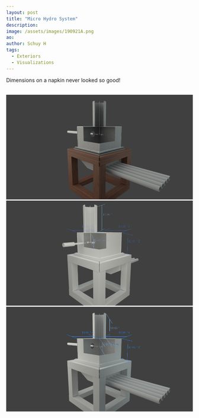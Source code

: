 ```yaml
---
layout: post
title: "Micro Hydro System"
description: 
image: /assets/images/190921A.png
ao: 
author: Schuy H
tags: 
  - Exteriors
  - Visualizations
---
```


Dimensions on a napkin never looked so good!

<br />

<div class="container-fluid">
  <div class="row">
    <div class="col-md-4">
      <img class="post-image" src="/assets/images/190921B.png" alt="Alt Angle" style="height: auto;" style="margin-bottom: 5px;">
    </div>
    <div class="col-md-4">
      <img class="post-image" src="/assets/images/190921C.png" alt="Measured" style="height: auto;" style="margin-bottom: 5px;">
    </div>
    <div class="col-md-4">
      <img class="post-image" src="/assets/images/190921D.png" alt="Alt Angle Measured" style="height: auto;" style="margin-bottom: 5px;">
    </div>
  </div>
</div>

<!--- 

Optinal front matter: Date: yyyy-mm-dd hh:mm:ss

Image examples: secondary, full width

![Placeholder](/assets/images/171208.jpeg)

![Placeholder](/assets/images/171208.jpeg#full) 

---> 